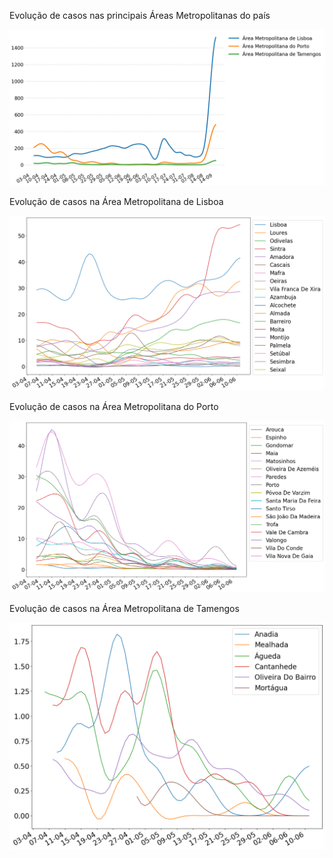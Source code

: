 Evolução de casos nas principais Áreas Metropolitanas do país

![Portugal](Portugal.png)

Evolução de casos na Área Metropolitana de Lisboa

![AML](AML.png)

Evolução de casos na Área Metropolitana do Porto

![AMP](AMP.png)

Evolução de casos na Área Metropolitana de Tamengos

![Curia](Curia.png)
